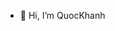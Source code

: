 - 👋 Hi, I’m QuocKhanh

<!---
quckhnh/quckhnh is a ✨ special ✨ repository because its `README.md` (this file) appears on your GitHub profile.
You can click the Preview link to take a look at your changes.
--->
